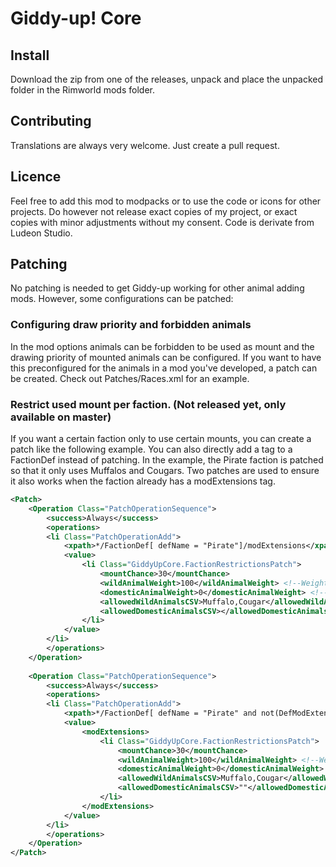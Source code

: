 # Giddy-up! Core

## Install

Download the zip from one of the releases, unpack and place the unpacked folder in the Rimworld mods folder. 

## Contributing

Translations are always very welcome. Just create a pull request.

## Licence
Feel free to add this mod to modpacks or to use the code or icons for other projects. 
Do however not release exact copies of my project, or exact copies with minor adjustments without my consent.
Code is derivate from Ludeon Studio.

## Patching 

No patching is needed to get Giddy-up working for other animal adding mods. However, some configurations can be patched: 

### Configuring draw priority and forbidden animals 

In the mod options animals can be forbidden to be used as mount and the drawing priority of mounted animals can be configured. If you want to have this preconfigured for the animals in a mod you've developed, a patch can be created. 
Check out Patches/Races.xml for an example. 

### Restrict used mount per faction. (Not released yet, only available on master)

If you want a certain faction only to use certain mounts, you can create a patch like the following example. You can also directly add a <modExtensions> tag to a FactionDef instead of patching. 
In the example, the Pirate faction is patched so that it only uses Muffalos and Cougars. Two patches are used to ensure it also works when the faction already has a modExtensions tag. 
 
```xml
<Patch>
	<Operation Class="PatchOperationSequence">
		<success>Always</success>
		<operations>
		<li Class="PatchOperationAdd">
			<xpath>*/FactionDef[ defName = "Pirate"]/modExtensions</xpath> 
			<value>
				<li Class="GiddyUpCore.FactionRestrictionsPatch">
					<mountChance>30</mountChance>
					<wildAnimalWeight>100</wildAnimalWeight> <!--Weights can have any integer value, and the relative fraction to the other weight will determine the change a type of animal spawns-->
					<domesticAnimalWeight>0</domesticAnimalWeight> <!-- setting this to 0 ensures no default domestic animals are spawned -->
					<allowedWildAnimalsCSV>Muffalo,Cougar</allowedWildAnimalsCSV> <!--Use a csv with animal DefNames-->
					<allowedDomesticAnimalsCSV></allowedDomesticAnimalsCSV> <!-- only making this empty will imply no restrictions at all, so make sure domesticAnimalWeight is 0 if you don't want any domestic animals-->
				</li>
			</value>
		</li>
		</operations>
	</Operation>
	
	<Operation Class="PatchOperationSequence">
		<success>Always</success>
		<operations>
		<li Class="PatchOperationAdd">
			<xpath>*/FactionDef[ defName = "Pirate" and not(DefModExtension)]</xpath>
			<value>
				<modExtensions>
					<li Class="GiddyUpCore.FactionRestrictionsPatch">
						<mountChance>30</mountChance>
						<wildAnimalWeight>100</wildAnimalWeight> <!--Weights can have any integer value, and the relative fraction to the other weight will determine the change a type of animal spawns-->
						<domesticAnimalWeight>0</domesticAnimalWeight> <!-- setting this to 0 ensures no default domestic animals are spawned -->
						<allowedWildAnimalsCSV>Muffalo,Cougar</allowedWildAnimalsCSV> <!--Use a csv with animal DefNames-->
						<allowedDomesticAnimalsCSV>""</allowedDomesticAnimalsCSV> <!-- only making this empty will imply no restrictions at all, so make sure domesticAnimalWeight is 0 if you don't want any domestic animals-->
					</li>
				</modExtensions>
			</value>
		</li>
		</operations>
	</Operation>
</Patch>
```
